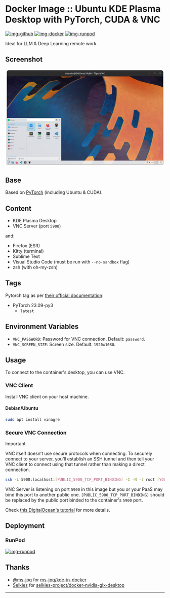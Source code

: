 # Docker Image :: Ubuntu KDE Plasma Desktop with PyTorch, CUDA & VNC

[![img-github]][link-github]
[![img-docker]][link-docker]
[![img-runpod]][link-runpod]

Ideal for LLM & Deep Learning remote work.

## Screenshot

![CUDA Desktop](https://raw.githubusercontent.com/ivangabriele/docker-cuda-desktop/main/screenshot.png)

## Base

Based on [PyTorch](https://catalog.ngc.nvidia.com/orgs/nvidia/containers/pytorch) (including Ubuntu & CUDA).

## Content

- KDE Plasma Desktop
- VNC Server (port `5900`)

and:

- Firefox (ESR)
- Kitty (terminal)
- Sublime Text
- Visual Studio Code (must be run with `--no-sandbox` flag)
- zsh (with oh-my-zsh)

## Tags

Pytorch tag as per [their official documentation](https://catalog.ngc.nvidia.com/orgs/nvidia/containers/pytorch/tags):

- PyTorch 23.09-py3
  - `latest`

## Environment Variables

- `VNC_PASSWORD`: Password for VNC connection. Default: `password`.
- `VNC_SCREEN_SIZE`: Screen size. Default: `1920x1080`.

## Usage

To connect to the container's desktop, you can use VNC.

### VNC Client

Install VNC client on your host machine.

#### Debian/Ubuntu

```sh
sudo apt install vinagre
```

### Secure VNC Connection

> [!IMPORTANT]  
> VNC itself doesn’t use secure protocols when connecting.
> To securely connect to your server, you’ll establish an SSH tunnel
> and then tell your VNC client to connect using that tunnel rather than making a direct connection.

```sh
ssh -L 5900:localhost:[PUBLIC_5900_TCP_PORT_BINDING] -C -N -l root [YOUR_SERVER_IP]
```

VNC Server is listening on port `5900` in this image but you or your PaaS may bind this port to another public one.
`[PUBLIC_5900_TCP_PORT_BINDING]` should be replaced by the public port binded to the container's `5900` port.

Check [this DigitalOcean's tutorial](https://www.digitalocean.com/community/tutorials/how-to-install-and-configure-vnc-on-ubuntu-20-04#step-3-connecting-to-the-vnc-desktop-securely) for more details.

## Deployment

### RunPod

[![img-runpod]][link-runpod]

## Thanks

- [@ms-jpq](https://github.com/ms-jpq)
  for [ms-jpq/kde-in-docker](https://github.com/ms-jpq/kde-in-docker)
- [Selkies](https://github.com/selkies-project)
  for [selkies-project/docker-nvidia-glx-desktop](https://github.com/selkies-project/docker-nvidia-glx-desktop)

---

[img-docker]: https://img.shields.io/docker/pulls/ivangabriele/cuda-desktop?style=for-the-badge
[img-runpod]: https://img.shields.io/badge/RunPod-Deploy-673ab7?style=for-the-badge
[img-github]: https://img.shields.io/badge/Github-Repo-black?logo=github&style=for-the-badge
[img-github-actions]: https://img.shields.io/github/actions/workflow/status/ivangabriele/docker-cuda-desktop/main.yml?branch=main&style=for-the-badge

[link-docker]: https://hub.docker.com/r/ivangabriele/cuda-desktop
[link-github]: https://github.com/ivangabriele/docker-cuda-desktop
[link-github-actions]: https://github.com/ivangabriele/docker-cuda-desktop/actions/workflows/main.yml
[link-runpod]: https://runpod.io/gsc?template=fc1g5zbii8&ref=s0k66ov1
